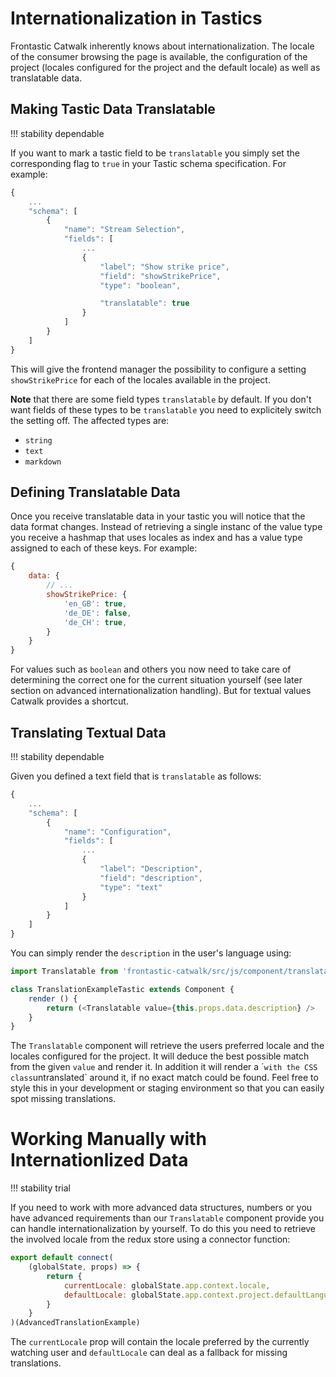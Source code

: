 # Internationalization in Tastics

Frontastic Catwalk inherently knows about internationalization. The locale of
the consumer browsing the page is available, the configuration of the project
(locales configured for the project and the default locale) as well as
translatable data.

## Making Tastic Data Translatable

!!! stability dependable

If you want to mark a tastic field to be `translatable` you simply set the
corresponding flag to `true` in your Tastic schema specification. For example:

```js
{
    ...
    "schema": [
        {
            "name": "Stream Selection",
            "fields": [
                ...
                {
                    "label": "Show strike price",
                    "field": "showStrikePrice",
                    "type": "boolean",

                    "translatable": true
                }
            ]
        }
    ]
}

```

This will give the frontend manager the possibility to configure a setting
`showStrikePrice` for each of the locales available in the project.

**Note** that there are some field types `translatable` by default. If you
don't want fields of these types to be `translatable` you need to explicitely
switch the setting off. The affected types are:

- `string`
- `text`
- `markdown`

## Defining Translatable Data

Once you receive translatable data in your tastic you will notice that the data
format changes. Instead of retrieving a single instanc of the value type you
receive a hashmap that uses locales as index and has a value type assigned to
each of these keys. For example:

```js
{
    data: {
        // ...
        showStrikePrice: {
            'en_GB': true,
            'de_DE': false,
            'de_CH': true,
        }
    }
}
```

For values such as `boolean` and others you now need to take care of
determining the correct one for the current situation yourself (see later
section on advanced internationalization handling). But for textual values
Catwalk provides a shortcut.

## Translating Textual Data

!!! stability dependable

Given you defined a text field that is `translatable` as follows:

```js
{
    ...
    "schema": [
        {
            "name": "Configuration",
            "fields": [
                ...
                {
                    "label": "Description",
                    "field": "description",
                    "type": "text"
                }
            ]
        }
    ]
}
```

You can simply render the `description` in the user's language using:

```js
import Translatable from 'frontastic-catwalk/src/js/component/translatable'

class TranslationExampleTastic extends Component {
    render () {
        return (<Translatable value={this.props.data.description} />
    }
}

```

The `Translatable` component will retrieve the users preferred locale and the
locales configured for the project. It will deduce the best possible match from
the given `value` and render it. In addition it will render a ´<span>` with the
CSS class `untranslated` around it, if no exact match could be found. Feel free
to style this in your development or staging environment so that you can easily
spot missing translations.

# Working Manually with Internationlized Data

!!! stability trial

If you need to work with more advanced data structures, numbers or you have
advanced requirements than our `Translatable` component provide you can handle
internationalization by yourself. To do this you need to retrieve the involved
locale from the redux store using a connector function:

```js
export default connect(
    (globalState, props) => {
        return {
            currentLocale: globalState.app.context.locale,
            defaultLocale: globalState.app.context.project.defaultLanguage
        }
    }
)(AdvancedTranslationExample)
```

The `currentLocale` prop will contain the locale preferred by the currently
watching user and `defaultLocale` can deal as a fallback for missing
translations.
